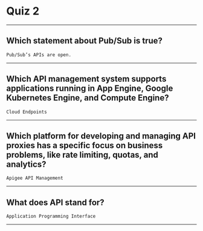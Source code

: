 # Quiz 2
____
## Which statement about Pub/Sub is true?
```Pub/Sub’s APIs are open.```
____
## Which API management system supports applications running in App Engine, Google Kubernetes Engine, and Compute Engine?
```Cloud Endpoints```
____
## Which platform for developing and managing API proxies has a specific focus on business problems, like rate limiting, quotas, and analytics?
```Apigee API Management```
____
## What does API stand for?
```Application Programming Interface```
____
